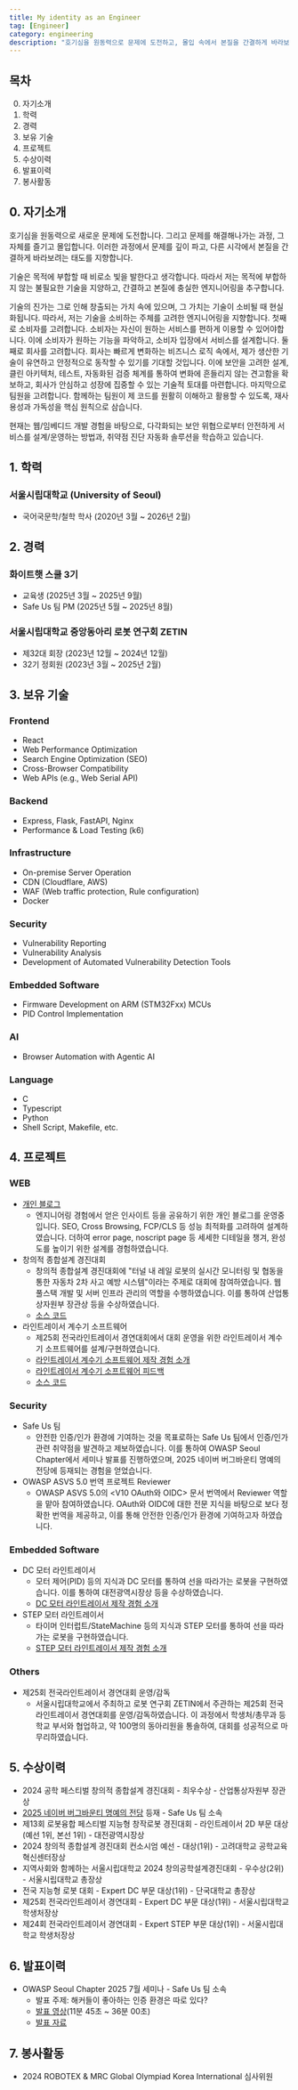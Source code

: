 ```yaml
---
title: My identity as an Engineer
tag: [Engineer]
category: engineering
description: "호기심을 원동력으로 문제에 도전하고, 몰입 속에서 본질을 간결하게 바라보는 엔지니어 j93es입니다."
---
```


## 목차

0. 자기소개
1. 학력
2. 경력
3. 보유 기술
4. 프로젝트
5. 수상이력
6. 발표이력
7. 봉사활동

## 0. 자기소개

호기심을 원동력으로 새로운 문제에 도전합니다. 그리고 문제를 해결해나가는 과정, 그 자체를 즐기고 몰입합니다. 이러한 과정에서 문제를 깊이 파고, 다른 시각에서 본질을 간결하게 바라보려는 태도를 지향합니다.

기술은 목적에 부합할 때 비로소 빛을 발한다고 생각합니다. 따라서 저는 목적에 부합하지 않는 불필요한 기술을 지양하고, 간결하고 본질에 충실한 엔지니어링을 추구합니다.

기술의 진가는 그로 인해 창출되는 가치 속에 있으며, 그 가치는 기술이 소비될 때 현실화됩니다. 따라서, 저는 기술을 소비하는 주체를 고려한 엔지니어링을 지향합니다. 첫째로 소비자를 고려합니다. 소비자는 자신이 원하는 서비스를 편하게 이용할 수 있어야합니다. 이에 소비자가 원하는 기능을 파악하고, 소비자 입장에서 서비스를 설계합니다. 둘째로 회사를 고려합니다. 회사는 빠르게 변화하는 비즈니스 로직 속에서, 제가 생산한 기술이 유연하고 안정적으로 동작할 수 있기를 기대할 것입니다. 이에 보안을 고려한 설계, 클린 아키텍처, 테스트, 자동화된 검증 체계를 통하여 변화에 흔들리지 않는 견고함을 확보하고, 회사가 안심하고 성장에 집중할 수 있는 기술적 토대를 마련합니다. 마지막으로 팀원을 고려합니다. 함께하는 팀원이 제 코드를 원활히 이해하고 활용할 수 있도록, 재사용성과 가독성을 핵심 원칙으로 삼습니다.

현재는 웹/임베디드 개발 경험을 바탕으로, 다각화되는 보안 위협으로부터 안전하게 서비스를 설계/운영하는 방법과, 취약점 진단 자동화 솔루션을 학습하고 있습니다.

## 1. 학력

### 서울시립대학교 (University of Seoul)

- 국어국문학/철학 학사 (2020년 3월 ~ 2026년 2월)

## 2. 경력

### 화이트햇 스쿨 3기

- 교육생 (2025년 3월 ~ 2025년 9월)
- Safe Us 팀 PM (2025년 5월 ~ 2025년 8월)

### 서울시립대학교 중앙동아리 로봇 연구회 ZETIN

- 제32대 회장 (2023년 12월 ~ 2024년 12월)
- 32기 정회원 (2023년 3월 ~ 2025년 2월)

## 3. 보유 기술

### Frontend

- React
- Web Performance Optimization
- Search Engine Optimization (SEO)
- Cross-Browser Compatibility
- Web APIs (e.g., Web Serial API)

### Backend

- Express, Flask, FastAPI, Nginx
- Performance & Load Testing (k6)

### Infrastructure

- On-premise Server Operation
- CDN (Cloudflare, AWS)
- WAF (Web traffic protection, Rule configuration)
- Docker

### Security

- Vulnerability Reporting
- Vulnerability Analysis
- Development of Automated Vulnerability Detection Tools

### Embedded Software

- Firmware Development on ARM (STM32Fxx) MCUs
- PID Control Implementation

### AI

- Browser Automation with Agentic AI

### Language

- C
- Typescript
- Python
- Shell Script, Makefile, etc.

## 4. 프로젝트

### WEB

- [개인 블로그](https://j93.es)
  - 엔지니어링 경험에서 얻은 인사이트 등을 공유하기 위한 개인 블로그를 운영중입니다. SEO, Cross Browsing, FCP/CLS 등 성능 최적화를 고려하여 설계하였습니다. 더하여 error page, noscript page 등 세세한 디테일을 챙겨, 완성도를 높이기 위한 설계를 경험하였습니다.
- 창의적 종합설계 경진대회
  - 창의적 종합설계 경진대회에 "터널 내 레일 로봇의 실시간 모니터링 및 협동을 통한 자동차 2차 사고 예방 시스템"이라는 주제로 대회에 참여하였습니다. 웹 풀스택 개발 및 서버 인프라 관리의 역할을 수행하였습니다. 이를 통하여 산업통상자원부 장관상 등을 수상하였습니다.
  - [소스 코드](https://github.com/j93es/2024-creative-engineering-design-competition)
- 라인트레이서 계수기 소프트웨어
  - 제25회 전국라인트레이서 경연대회에서 대회 운영을 위한 라인트레이서 계수기 소프트웨어를 설계/구현하였습니다.
  - [라인트레이서 계수기 소프트웨어 제작 경험 소개](https://j93.es/posting/engineering/linetracer-counter/linetracer-counter.md)
  - [라인트레이서 계수기 소프트웨어 피드백](https://j93.es/posting/engineering/linetracer-counter-feedback/linetracer-counter-feedback.md)
  - [소스 코드](https://github.com/j93es/linetracer-counter)

### Security

- Safe Us 팀
  - 안전한 인증/인가 환경에 기여하는 것을 목표로하는 Safe Us 팀에서 인증/인가 관련 취약점을 발견하고 제보하였습니다. 이를 통하여 OWASP Seoul Chapter에서 세미나 발표를 진행하였으며, 2025 네이버 버그바운티 명예의 전당에 등재되는 경험을 얻었습니다.
- OWASP ASVS 5.0 번역 프로젝트 Reviewer
  - OWASP ASVS 5.0의 <V10 OAuth와 OIDC> 문서 번역에서 Reviewer 역할을 맡아 참여하였습니다. OAuth와 OIDC에 대한 전문 지식을 바탕으로 보다 정확한 번역을 제공하고, 이를 통해 안전한 인증/인가 환경에 기여하고자 하였습니다.

### Embedded Software

- DC 모터 라인트레이서
  - 모터 제어(PID) 등의 지식과 DC 모터를 통하여 선을 따라가는 로봇을 구현하였습니다. 이를 통하여 대전광역시장상 등을 수상하였습니다.
  - [DC 모터 라인트레이서 제작 경험 소개](https://j93.es/posting/engineering/dc-linetracer/dc-linetracer.md)
- STEP 모터 라인트레이서
  - 타이머 인터럽트/StateMachine 등의 지식과 STEP 모터를 통하여 선을 따라가는 로봇을 구현하였습니다.
  - [STEP 모터 라인트레이서 제작 경험 소개](https://j93.es/posting/engineering/step-linetracer/step-linetracer.md)

### Others

- 제25회 전국라인트레이서 경연대회 운영/감독
  - 서울시립대학교에서 주최하고 로봇 연구회 ZETIN에서 주관하는 제25회 전국 라인트레이서 경연대회를 운영/감독하였습니다. 이 과정에서 학생처/총무과 등 학교 부서와 협업하고, 약 100명의 동아리원을 통솔하여, 대회를 성공적으로 마무리하였습니다.

## 5. 수상이력

- 2024 공학 페스티벌 창의적 종합설계 경진대회 - 최우수상 - 산업통상자원부 장관상
- [2025 네이버 버그바운티 명예의 전당](https://bugbounty.naver.com/hall-of-fame) 등재 - Safe Us 팀 소속
- 제13회 로봇융합 페스티벌 지능형 창작로봇 경진대회 - 라인트레이서 2D 부문 대상(예선 1위, 본선 1위) - 대전광역시장상
- 2024 창의적 종합설계 경진대회 컨소시엄 예선 - 대상(1위) - 고려대학교 공학교육혁신센터장상
- 지역사회와 함께하는 서울시립대학교 2024 창의공학설계경진대회 - 우수상(2위) - 서울시립대학교 총장상
- 전국 지능형 로봇 대회 - Expert DC 부문 대상(1위) - 단국대학교 총장상
- 제25회 전국라인트레이서 경연대회 - Expert DC 부문 대상(1위) - 서울시립대학교 학생처장상
- 제24회 전국라인트레이서 경연대회 - Expert STEP 부문 대상(1위) - 서울시립대학교 학생처장상

## 6. 발표이력

- OWASP Seoul Chapter 2025 7월 세미나 - Safe Us 팀 소속
  - 발표 주제: 해커들이 좋아하는 인증 환경은 따로 있다?
  - [발표 영상](https://youtu.be/lw7vOgRlEOE?feature=shared&t=705)(11분 45초 ~ 36분 00초)
  - [발표 자료](https://owasp.org/www-chapter-seoul/#div-presentation)

## 7. 봉사활동

- 2024 ROBOTEX & MRC Global Olympiad Korea International 심사위원
